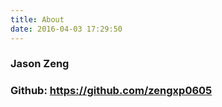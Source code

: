 ```yaml
---
title: About
date: 2016-04-03 17:29:50
---
```


### Jason Zeng
### Github: <https://github.com/zengxp0605>



